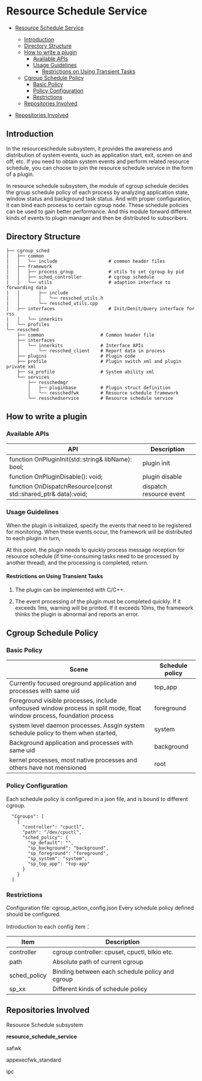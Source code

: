 # Resource Schedule Service

- [Resource Schedule Service](#resource-schedule-service)
  - [Introduction<a name="section11660541593"></a>](#introduction)
  - [Directory Structure<a name="section161941989596"></a>](#directory-structure)
  - [How to write a plugin<a name="section1312121216216"></a>](#how-to-write-a-plugin)
    - [Available APIs<a name="section114564657874"></a>](#available-apis)
    - [Usage Guidelines<a name="section129654513264"></a>](#usage-guidelines)
      - [Restrictions on Using Transient Tasks<a name="section1551164914237"></a>](#restrictions-on-using-transient-tasks)
  - [Cgroup Schedule Policy](#cgroup-schedule-policy)
    - [Basic Policy](#basic-policy)
    - [Policy Configuration](#policy-configuration)
    - [Restrictions](#restrictions)
  - [Repositories Involved<a name="section1371113476307"></a>](#repositories-involved)

-   [Repositories Involved](#section1371113476307)

## Introduction<a name="section11660541593"></a>

In the resourceschedule subsystem, it provides the awareness and distribution of system events, such as application start, exit, screen on and off, etc.
If you need to obtain system events and perform related resource schedule, you can choose to join the resource schedule service in the form of a plugin.

In resource schedule subsystem, the module of cgroup schedule decides the group schedule policy of each process by analyzing application state, window status and background task status. And with proper configuration, it can bind each process to certain cgroup node. These schedule policies can be used to gain better performance. And this module forward different kinds of events to plugin manager and then be distributed to subscribers.

## Directory Structure<a name="section161941989596"></a>

```
├── cgroup_sched
|   ├── common
|   │   └── include                   # common header files
|   ├── framework
|   │   ├── process_group             # utils to set cgroup by pid
|   │   ├── sched_controller          # cgroup schedule
|   │   └── utils                     # adaption interface to forwarding data
|   │       ├── include
|   │       │   └── ressched_utils.h
|   │       └── ressched_utils.cpp
|   ├── interfaces                    # Init/Denit/Query interface for rss
|   │   └── innerkits
|   └── profiles
└── ressched
    ├── common                     # Common header file
    ├── interfaces
    │   └── innerkits              # Interface APIs
    │       └── ressched_client    # Report data in process
    ├── plugins                    # Plugin code
    ├── profile                    # Plugin switch xml and plugin private xml
    ├── sa_profile                 # System ability xml
    └── services 
        ├── resschedmgr
        │   ├── pluginbase         # Plugin struct definition
        │   └── resschedfwk        # Resource schedule framework
        └── resschedservice        # Resource schedule service

```
## How to write a plugin<a name="section1312121216216"></a>

### Available APIs<a name="section114564657874"></a>

| API                                                                           | Description                      |
|-------------------------------------------------------------------------------|----------------------------------|
| function OnPluginInit(std::string& libName): bool;                            | plugin init                      |
| function OnPluginDisable(): void;                                             | plugin disable                   |
| function OnDispatchResource(const std::shared_ptr<ResData>& data):void;       | dispatch resource event          |

### Usage Guidelines<a name="section129654513264"></a>

When the plugin is initialized, specify the events that need to be registered for monitoring. When these events occur, the framework will be distributed to each plugin in turn,

At this point, the plugin needs to quickly process message reception for resource schedule (if time-consuming tasks need to be processed by another thread), and the processing is completed, return.

#### Restrictions on Using Transient Tasks<a name="section1551164914237"></a>

1. The plugin can be implemented with C/C++.

2. The event processing of the plugin must be completed quickly. If it exceeds 1ms, warning will be printed.
If it exceeds 10ms, the framework thinks the plugin is abnormal and reports an error.

## Cgroup Schedule Policy

### Basic Policy

| Scene  | Schedule policy  |
|----------|-------|
| Currently focused oreground application and processes with same uid  | top_app  |
| Foreground visible processes, include unfocused window process in split mode, float window process, foundation process  | foreground  |
| system level daemon processes. Assgin system schedule policy to them when started,   | system  |
| Background application and processes with same uid | background |
| kernel processes, most native processes and others have not mensioned | root |

### Policy Configuration

Each schedule policy is configured in a json file, and is bound to different cgroup.
```
  "Cgroups": [
    {
      "controller": "cpuctl",
      "path": "/dev/cpuctl",
      "sched_policy": {
        "sp_default": "",
        "sp_background": "background",
        "sp_foreground": "foreground",
        "sp_system": "system",
        "sp_top_app": "top-app"
      }
    }
  ]
```

### Restrictions

Configuration file: cgroup_action_config.json
Every schedule policy defined should be configured.

Introduction to each config item：

| Item | Description |
|--------|--------|
|controller|cgroup controller: cpuset, cpuctl, blkio etc.|
|path|Absolute path of current cgroup|
|sched_policy|Binding between each schedule policy and cgroup|
|sp_xx|Different kinds of schedule policy|

## Repositories Involved<a name="section1371113476307"></a>

Resource Schedule subsystem

**resource\_schedule\_service**

safwk

appexecfwk_standard

ipc
